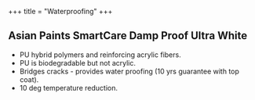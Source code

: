 +++
title = "Waterproofing"
+++


## Asian Paints SmartCare Damp Proof Ultra White
- PU hybrid polymers and reinforcing acrylic fibers.
- PU is biodegradable but not acrylic.
- Bridges cracks - provides water proofing (10 yrs guarantee with top coat).
- 10 deg temperature reduction.
  